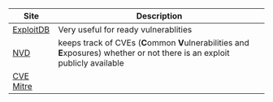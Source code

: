 | Site | Description |
| -------- | -------- |
| [ExploitDB](https://www.exploit-db.com) | Very useful for ready vulnerablities 
| [NVD](https://nvd.nist.gov/vuln/search) | keeps track of CVEs (**C**ommon **V**ulnerabilities and **E**xposures) whether or not there is an exploit publicly available |
| [CVE Mitre](https://cve.mitre.org) | |
